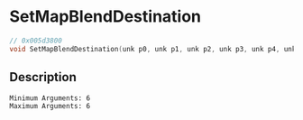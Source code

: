 # SetMapBlendDestination
```c
// 0x005d3800
void SetMapBlendDestination(unk p0, unk p1, unk p2, unk p3, unk p4, unk p5)
```
## Description
```
Minimum Arguments: 6
Maximum Arguments: 6
```
